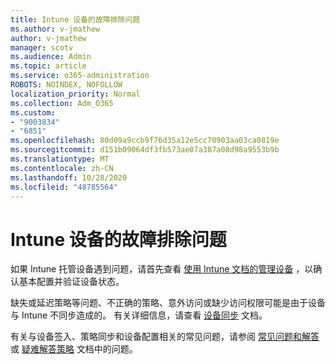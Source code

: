 ```yaml
---
title: Intune 设备的故障排除问题
ms.author: v-jmathew
author: v-jmathew
manager: scotv
ms.audience: Admin
ms.topic: article
ms.service: o365-administration
ROBOTS: NOINDEX, NOFOLLOW
localization_priority: Normal
ms.collection: Adm_O365
ms.custom:
- "9003834"
- "6851"
ms.openlocfilehash: 80d09a9ccb9f76d35a12e5cc70903aa03ca0819e
ms.sourcegitcommit: d151b09064df3fb573ae07a387a08d98a9553b9b
ms.translationtype: MT
ms.contentlocale: zh-CN
ms.lasthandoff: 10/28/2020
ms.locfileid: "48785564"
---
```

# <a name="troubleshooting-problems-with-intune-devices"></a>Intune 设备的故障排除问题

如果 Intune 托管设备遇到问题，请首先查看 [使用 Intune 文档的管理设备](https://docs.microsoft.com/mem/intune/protect/endpoint-security-manage-devices) ，以确认基本配置并验证设备状态。

缺失或延迟策略等问题、不正确的策略、意外访问或缺少访问权限可能是由于设备与 Intune 不同步造成的。 有关详细信息，请查看 [设备同步](https://docs.microsoft.com/mem/intune/remote-actions/device-sync) 文档。

有关与设备签入、策略同步和设备配置相关的常见问题，请参阅 [常见问题和解答](https://docs.microsoft.com/mem/intune/configuration/device-profile-troubleshoot) 或 [疑难解答策略](https://docs.microsoft.com/mem/intune/configuration/troubleshoot-policies-in-microsoft-intune) 文档中的问题。
